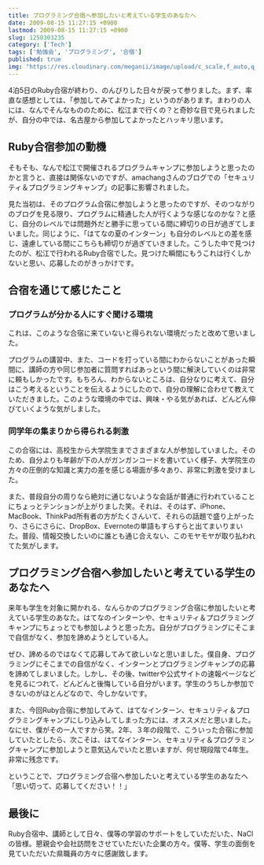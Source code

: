 ```yaml
---
title: プログラミング合宿へ参加したいと考えている学生のあなたへ
date: 2009-08-15 11:27:15 +0900
lastmod: 2009-08-15 11:27:15 +0900
slug: 1250303235
category: ['Tech']
tags: ['勉強会', 'プログラミング', '合宿']
published: true
img: "https://res.cloudinary.com/meganii/image/upload/c_scale,f_auto,q_auto,w_300/v1514031264/thumbnail_tech.png"
---
```


4泊5日のRuby合宿が終わり、のんびりした日々が戻って参りました。まず、率直な感想としては、「参加してみてよかった」というのがあります。まわりの人には、なんでそんなもののために、松江まで行くの？と奇妙な目で見られましたが、自分の中では、名古屋から参加してよかったとハッキリ思います。

## Ruby合宿参加の動機

そもそも、なんで松江で開催されるプログラムキャンプに参加しようと思ったのかと言うと、直接は関係ないのですが、amachangさんのブログでの「セキュリティ＆プログラミングキャンプ」の記事に影響されました。

見た当初は、そのプログラム合宿に参加しようと思ったのですが、そのつながりのブログを見る限り、プログラムに精通した人が行くような感じなのかな？と感じ、自分のレベルでは問題外だと勝手に思っている間に締切りの日が過ぎてしまいました。同じように、「はてなの夏のインターン」も自分のレベルとの差を感じ、遠慮している間にこちらも締切りが過ぎていきました。こうした中で見つけたのが、松江で行われるRuby合宿でした。見つけた瞬間にもうこれは行くしかないと思い、応募したのがきっかけです。


## 合宿を通じて感じたこと
### プログラムが分かる人にすぐ聞ける環境
これは、このような合宿に来ていないと得られない環境だったと改めて思いました。

プログラムの講習中、また、コードを打っている間にわからないことがあった瞬間に、講師の方や同じ参加者に質問すればあっという間に解決していくのは非常に頼もしかったです。もちろん、わからないところは、自分なりに考えて、自分はこう考えるということを伝えるようにしたので、自分の理解に合わせて教えていただきました。このような環境の中では、興味・やる気があれば、どんどん伸びていくような気がしました。



### 同学年の集まりから得られる刺激
この合宿には、高校生から大学院生までさまざまな人が参加していました。そのため、自分よりも年齢が下の人がガンガンコードを書いていく様子、大学院生の方々の圧倒的な知識と実力の差を感じる場面が多々あり、非常に刺激を受けました。

また、普段自分の周りなら絶対に通じないような会話が普通に行われていることにちょっとテンションが上がりました笑。それは、そのはず、iPhone、MacBook、ThinkPad所有者の方がたくさんいて、それらの話題で盛り上がったり、さらにさらに、DropBox、Evernoteの単語もすらすらと出てまいりまいた。普段、情報交換したいのに誰とも通じ合えない、このモヤモヤが取り払われてた気がします。


## プログラミング合宿へ参加したいと考えている学生のあなたへ
来年も学生を対象に開かれる、なんらかのプログラミング合宿に参加したいと考えている学生のあなた。はてなのインターンや、セキュリティ＆プログラミングキャンプにちょっとでも参加しようと思った方。自分がプログラミングにそこまで自信がなく、参加を諦めようとしている人。

ぜひ、諦めるのではなくて応募してみて欲しいなと思いました。僕自身、プログラミングにそこまでの自信がなく、インターンとプログラミングキャンプの応募を諦めてしまいました。しかし、その後、twitterや公式サイトの速報ページなどを見るにつれて、どんどんと後悔している自分がいます。学生のうちしか参加できないのがほとんどなので、今しかないです。

また、今回Ruby合宿に参加してみて、はてなインターン、セキュリティ＆プログラミングキャンプにしり込みしてしまった方には、オススメだと思いました。なにせ、僕がその一人ですから笑。2年、３年の段階で、こういった合宿に参加していたとしたら、次こそは、はてなインターン、セキュリティ＆プログラミングキャンプに参加しようと意気込んでいたと思いますが、何せ現段階で4年生。非常に残念です。

ということで、プログラミング合宿へ参加したいと考えている学生のあなたへ
「思い切って、応募してください！！」

## 最後に
Ruby合宿中、講師として日々、僕等の学習のサポートをしていただいた、NaClの皆様。懇親会や会社訪問をさせていただいた企業の方々。僕等、学生の面倒を見ていただいた県職員の方々に感謝致します。